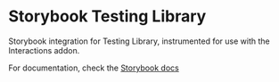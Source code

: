 # Storybook Testing Library

Storybook integration for Testing Library, instrumented for use with the Interactions addon.

For documentation, check the [Storybook docs](https://storybook.js.org/docs/react/writing-tests/interaction-testing)
